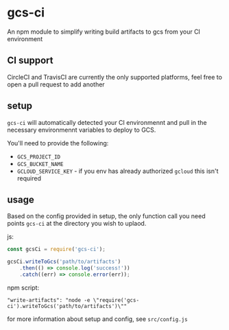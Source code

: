 # gcs-ci

An npm module to simplify writing build artifacts to gcs from your CI environment

## CI support

CircleCI and TravisCI are currently the only supported platforms, feel free to open a pull request to add another

## setup

`gcs-ci` will automatically detected your CI environmennt and pull in the necessary environmennt variables to deploy to GCS.

You'll need to provide the following:

* `GCS_PROJECT_ID`
* `GCS_BUCKET_NAME`
* `GCLOUD_SERVICE_KEY` - if you env has already authorized `gcloud` this isn't required

## usage

Based on the config provided in setup, the only function call you need points `gcs-ci` at the directory you wish to uplaod.

js:
```javascript
const gcsCi = require('gcs-ci');

gcsCi.writeToGcs('path/to/artifacts')
    .then(() => console.log('success!'))
    .catch((err) => console.error(err));
```
npm script:

```
"write-artifacts": "node -e \"require('gcs-ci').writeToGcs('path/to/artifacts')\""
```

for more information about setup and config, see `src/config.js`
